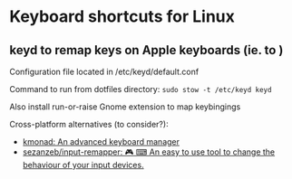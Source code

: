 # Keyboard shortcuts for Linux

## keyd to remap keys on Apple keyboards (ie. <shift><control><alt><super> to <caps-lock>)
Configuration file located in /etc/keyd/default.conf 

Command to run from dotfiles directory:
`sudo stow -t /etc/keyd keyd`    

Also install run-or-raise Gnome extension to map keybingings


Cross-platform alternatives (to consider?):
- [kmonad: An advanced keyboard manager](https://github.com/kmonad/kmonad)
- [sezanzeb/input-remapper: 🎮 ⌨ An easy to use tool to change the behaviour of your input devices.](https://github.com/sezanzeb/input-remapper)